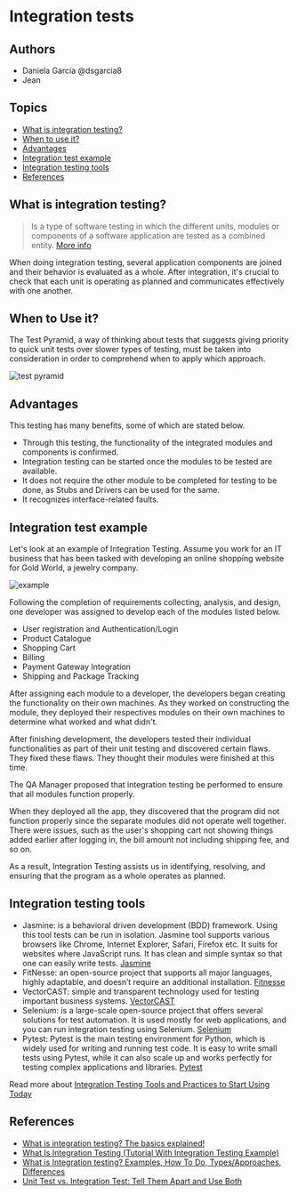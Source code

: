 # Integration tests

## Authors

- Daniela García @dsgarcia8
- Jean

## Topics

- [What is integration testing?](#what-is-integration-testing)
- [When to use it?](#when-to-use-it)
- [Advantages](#advantages)
- [Integration test example](#integration-test-example)
- [Integration testing tools](#integration-testing-tools)
- [References](#references)

## What is integration testing?

> Is a type of software testing in which the different units, modules or components of a software application are tested as a combined entity. [More info](https://www.techtarget.com/searchsoftwarequality/definition/integration-testing#:~:text=Integration%20testing%20%2D%2D%20also%20known,be%20coded%20by%20different%20programmers.)

When doing integration testing, several application components are joined and their behavior is evaluated as a whole. After integration, it's crucial to check that each unit is operating as planned and communicates effectively with one another.

## When to Use it?

The Test Pyramid, a way of thinking about tests that suggests giving priority to quick unit tests over slower types of testing, must be taken into consideration in order to comprehend when to apply which approach.

![test pyramid](https://lh5.googleusercontent.com/NvG3ZlgXwFjpvJEu1vjaj283AI4C3X_kVvPpMB5tVjvMWkK9wSAefDRtObfwXWu0ADAotHsQG_aFAFRwD6RFO_9QvMdTKI1UCc86atHqDU-bgokMOAx7TJwqVPwivERTY6-huOoj)

## Advantages

This testing has many benefits, some of which are stated below.

- Through this testing, the functionality of the integrated modules and components is confirmed.
- Integration testing can be started once the modules to be tested are available.
- It does not require the other module to be completed for testing to be done, as Stubs and Drivers can be used for the same.
- It recognizes interface-related faults.

## Integration test example

Let's look at an example of Integration Testing. Assume you work for an IT business that has been tasked with developing an online shopping website for Gold World, a jewelry company.

![example](https://cdn.dribbble.com/users/324533/screenshots/1419546/e-commerce.gif)

Following the completion of requirements collecting, analysis, and design, one developer was assigned to develop each of the modules listed below.

- User registration and Authentication/Login
- Product Catalogue
- Shopping Cart
- Billing
- Payment Gateway Integration
- Shipping and Package Tracking

After assigning each module to a developer, the developers began creating the functionality on their own machines. As they worked on constructing the module, they deployed their respectives modules on their own machines to determine what worked and what didn't.

After finishing development, the developers tested their individual functionalities as part of their unit testing and discovered certain flaws. They fixed these flaws. They thought their modules were finished at this time.

The QA Manager proposed that integration testing be performed to ensure that all modules function properly.

When they deployed all the app, they discovered that the program did not function properly since the separate modules did not operate well together. There were issues, such as the user's shopping cart not showing things added earlier after logging in, the bill amount not including shipping fee, and so on.

As a result, Integration Testing assists us in identifying, resolving, and ensuring that the program as a whole operates as planned.

## Integration testing tools

- Jasmine: is a behavioral driven development (BDD) framework. Using this tool tests can be run in isolation. Jasmine tool supports various browsers like Chrome, Internet Explorer, Safari, Firefox etc. It suits for websites where JavaScript runs. It has clean and simple syntax so that one can easily write tests. [Jasmine](https://jasmine.github.io/)
- FitNesse: an open-source project that supports all major languages, highly adaptable, and doesn’t require an additional installation. [Fitnesse](http://docs.fitnesse.org/FrontPage)
- VectorCAST: simple and transparent technology used for testing important business systems. [VectorCAST](https://www.vector.com/int/en/products/products-a-z/software/vectorcast/)
- Selenium: is a large-scale open-source project that offers several solutions for test automation. It is used mostly for web applications, and you can run integration testing using Selenium. [Selenium](https://www.selenium.dev/)
- Pytest: Pytest is the main testing environment for Python, which is widely used for writing and running test code. It is easy to write small tests using Pytest, while it can also scale up and works perfectly for testing complex applications and libraries. [Pytest](https://docs.pytest.org/en/7.1.x/)

Read more about [Integration Testing Tools and Practices to Start Using Today](https://u-tor.com/topic/start-integration-testing-today)

## References

- [What is integration testing? The basics explained!](https://u-tor.com/topic/integration-testing)
- [What Is Integration Testing (Tutorial With Integration Testing Example)](https://www.softwaretestinghelp.com/what-is-integration-testing/)
- [What is Integration testing? Examples, How To Do, Types/Approaches, Differences
](http://tryqa.com/what-is-integration-testing/)
- [Unit Test vs. Integration Test: Tell Them Apart and Use Both](https://www.testim.io/blog/unit-test-vs-integration-test/#integration-test)
